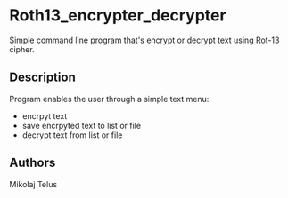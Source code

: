 # Roth13_encrypter_decrypter

Simple command line program that's encrypt or decrypt text using Rot-13 cipher. 

## Description

Program enables the user through a simple text menu:
- encrpyt text
- save encrpyted text to list or file 
- decrypt text from list or file

## Authors

Mikolaj Telus


